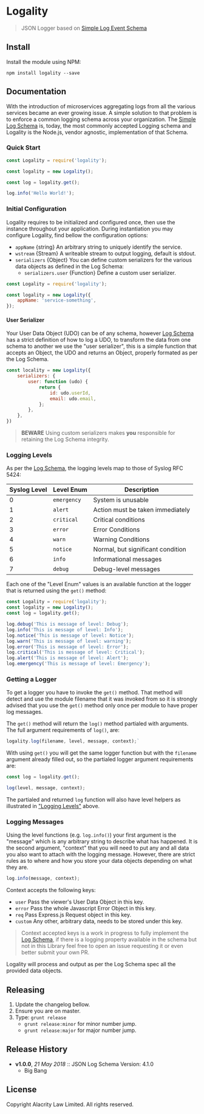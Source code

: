# Logality

> JSON Logger based on [Simple Log Event Schema][log-schema]

## Install

Install the module using NPM:

```
npm install logality --save
```

## Documentation

With the introduction of microservices aggregating logs from all the various 
services became an ever growing issue. A simple solution to that problem is to
enforce a common logging schema across your organization. 
The [Simple Log Schema][log-schema] is, today, the most commonly accepted 
Logging schema and Logality is the Node.js, vendor agnostic, implementation of 
that Schema.

### Quick Start

```js
const Logality = require('logality');

const logality = new Logality();

const log = logality.get();

log.info('Hello World!');
```

### Initial Configuration

Logality requires to be initialized and configured once, then use the instance 
throughout your application. During instantiation you may configure Logality,
find bellow the configuration options:

* `appName` {string} An arbitrary string to uniquely identify the service.
* `wstream` {Stream} A writeable stream to output logging, default is stdout.
* `serializers` {Object} You can define custom serializers for the various data
objects as defined in the Log Schema:
    * `serializers.user` {Function} Define a custom user serializer.

```js
const Logality = require('logality');

const logality = new Logality({
    appName: 'service-something',
});
```

#### User Serializer

Your User Data Object (UDO) can be of any schema, however [Log Schema][log-schema]
has a strict definition of how to log a UDO, to transform the data from one
schema to another we use the "user serializer", this is a simple function that
accepts an Object, the UDO and returns an Object, properly formated as per 
the Log Schema.


```js
const locality = new Logality({
    serializers: {
        user: function (udo) {
            return {
                id: udo.userId,
                email: udo.email,
            };
        },
    },
})
```

> **BEWARE** Using custom serializers makes **you** responsible for retaining the
Log Schema integrity.

### Logging Levels

As per the [Log Schema](log-schema), the logging levels map to those of Syslog
RFC 5424:

|Syslog Level|Level Enum|Description|
|---|---|---|
|0|`emergency`|System is unusable|
|1|`alert`|Action must be taken immediately|
|2|`critical`|Critical conditions|
|3|`error`|Error Conditions|
|4|`warn`|Warning Conditions|
|5|`notice`|Normal, but significant condition|
|6|`info`|Informational messages|
|7|`debug`|Debug-level messages|

Each one of the "Level Enum" values is an available function at the logger that is returned using the `get()` method:

```js
const Logality = require('logality');
const logality = new Logality();
const log = logality.get();

log.debug('This is message of level: Debug');
log.info('This is message of level: Info');
log.notice('This is message of level: Notice');
log.warn('This is message of level: warning');
log.error('This is message of level: Error');
log.critical('This is message of level: Critical');
log.alert('This is message of level: Alert');
log.emergency('This is message of level: Emergency');
```

### Getting a Logger

To get a logger you have to invoke the `get()` method. That method will detect
and use the module filename that it was invoked from so it is strongly advised
that you use the `get()` method only once per module to have proper log 
messages.

The `get()` method will return the `log()` method partialed with arguments.
The full argument requirements of `log()`, are:

```js
logality.log(filename, level, message, context);`
```

With using `get()` you will get the same logger function but with the 
`filename` argument already filled out, so the partialed logger argument
requirements are:

```js
const log = logality.get();

log(level, message, context);
```

The partialed and returned `log` function will also have level helpers as
illustrated in ["Logging Levels"](#logging-levels) above.

### Logging Messages

Using the level functions (e.g. `log.info()`) your first argument is the 
"message" which is any arbitrary string to describe what has happened. 
It is the second argument, "context" that you will need to put any and 
all data you also
want to attach with the logging message. However, there are strict rules
as to where and how you store your data objects depending on what they are.

```js
log.info(message, context);
```

Context accepts the following keys:

* `user` Pass the viewer's User Data Object in this key.
* `error` Pass the whole Javascript Error Object in this key.
* `req` Pass Express.js Request object in this key.
* `custom` Any other, arbitrary data, needs to be stored under this key.

> Context accepted keys is a work in progress to fully implement the 
[Log Schema][log-schema], if there is a logging property available in the 
schema but not in this Library feel free to open an issue requesting it
or even better submit your own PR.

Logality will process and output as per the Log Schema spec all the provided
data objects.

## Releasing

1. Update the changelog bellow.
1. Ensure you are on master.
1. Type: `grunt release`
    * `grunt release:minor` for minor number jump.
    * `grunt release:major` for major number jump.

## Release History

- **v1.0.0**, *21 May 2018* :: JSON Log Schema Version: 4.1.0
    - Big Bang

## License

Copyright Alacrity Law Limited. All rights reserved.

[log-schema]: https://github.com/timberio/log-event-json-schema
